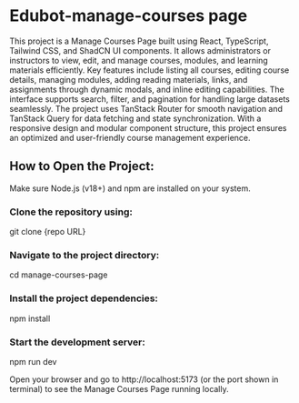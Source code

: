 # Edubot-manage-courses page

This project is a Manage Courses Page built using React, TypeScript, Tailwind CSS, and ShadCN UI components. It allows administrators or instructors to view, edit, and manage courses, modules, and learning materials efficiently. Key features include listing all courses, editing course details, managing modules, adding reading materials, links, and assignments through dynamic modals, and inline editing capabilities. The interface supports search, filter, and pagination for handling large datasets seamlessly. The project uses TanStack Router for smooth navigation and TanStack Query for data fetching and state synchronization. With a responsive design and modular component structure, this project ensures an optimized and user-friendly course management experience.

## How to Open the Project:
Make sure Node.js (v18+) and npm are installed on your system.

### Clone the repository using:

 git clone {repo URL}
 
### Navigate to the project directory:

cd manage-courses-page

### Install the project dependencies:


npm install

### Start the development server:


npm run dev

Open your browser and go to http://localhost:5173 (or the port shown in terminal) to see the Manage Courses Page running locally.


